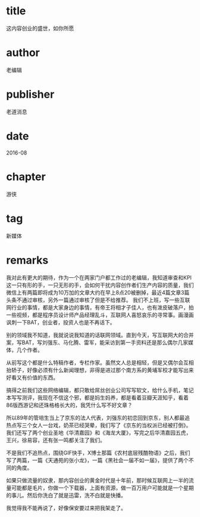 # title
这内容创业的盛世，如你所愿

# author
老编辑

# publisher
老道消息

# date
2016-08

# chapter
游侠

# tag
新媒体

# remarks

我对此有更大的期待，作为一个在两家门户都工作过的老编辑，我知道审查和KPI这一只有形的手，一只无形的手，会如何干扰内容创作者们生产内容的质量，我们微信上有两篇即将成为10万加的文章大约在早上8点20被删掉，最近4篇文章3篇头条不通过审核，另外一篇通过审核了但是不给推荐。
我们不上班，写一些互联网行业的事情，都是大家身边的事情，有帝王将相才子佳人，也有泼皮破落户，拍一些视频，都是程序员设计师产品经理乱斗，互联网人喜怒哀乐的寻常事。画漫画讽刺一下BAT，创业者，投资人也是不再话下。

别的领域我不知道，我就说说我知道的话联网领域。直到今天，写互联网大的合并案，写BAT，写刘强东、马化腾、雷军，能采访到第一手资料还是那么偶尔几家媒体，几个作者。

从前写这个都是什么特稿作者，专栏作家。虽然文人总是相轻，但是又偶尔会互相抬轿子，好像必须有什么新闻理想，非得是进过那个南方系的黄埔军校才能写出来好看又有价值的东西。

搞得之前我们这些网络编辑，都只敢给屌丝创业公司写写软文，给什么手机，笔记本写写测评，我现在不信这个邪，都是妈生妈养，都是看着豆瓣天涯知乎，看着86版西游记和还珠格格长大的，我凭什么写不好文章？

所以89年的管培生当上了京东的法人代表，刘强东的初恋回到京东，别人都最追热点写三个女人一台戏，奶茶已经哭晕，我们写了《京东的当权派已经被打倒》。我们还写了两个创业圣地《华清嘉园》和《海龙大厦》，写完之后华清嘉园五虎，王兴，徐易容，还有张一鸣都关注了我们。

不是我们不追热点，围绕GIF快手，X博士那篇《农村底层残酷物语》之后，我们写了两篇，一篇《天通苑的张小龙》，一篇《黑社会一届不如一届》，提供了两个不同的角度。

如果只做流量的奴隶，那内容创业的黄金时代是十年前，那时候互联网上一半的流量可能都是毛片，你做一个下载器，上面有资源，做一百万用户可能就是一个星期的事儿。然后你洗白了就是迅雷，洗不白就是快播。

我觉得我不能再说了，好像保安要过来把我架走了。